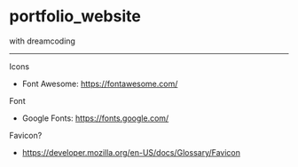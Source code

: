# portfolio_website

with dreamcoding

---

Icons

- Font Awesome: https://fontawesome.com/

Font

- Google Fonts: https://fonts.google.com/

Favicon?

- https://developer.mozilla.org/en-US/docs/Glossary/Favicon
